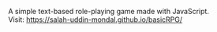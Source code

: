A simple text-based role-playing game made with JavaScript. <br />
Visit: https://salah-uddin-mondal.github.io/basicRPG/
